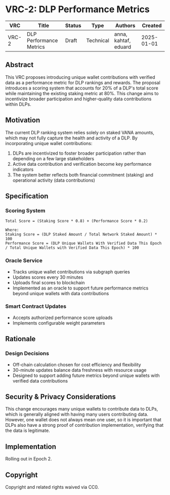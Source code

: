 # VRC-2: DLP Performance Metrics

| VRC   | Title                   | Status | Type      | Authors              | Created    |
|-------|-------------------------|--------|-----------|----------------------|------------|
| VRC-2 | DLP Performance Metrics | Draft  | Technical | anna, kahtaf, eduard | 2025-01-01 |

## Abstract

This VRC proposes introducing unique wallet contributions with verified data as a performance metric for DLP rankings and rewards. The proposal introduces a scoring system that accounts for 20% of a DLP's total score while maintaining the existing staking metric at 80%. This change aims to incentivize broader participation and higher-quality data contributions within DLPs.

## Motivation

The current DLP ranking system relies solely on staked VANA amounts, which may not fully capture the health and activity of a DLP. By incorporating unique wallet contributions:

1. DLPs are incentivized to foster broader participation rather than depending on a few large stakeholders
2. Active data contribution and verification become key performance indicators
3. The system better reflects both financial commitment (staking) and operational activity (data contributions)

## Specification

### Scoring System
```
Total Score = (Staking Score * 0.8) + (Performance Score * 0.2)

Where:
Staking Score = (DLP Staked Amount / Total Network Staked Amount) * 100
Performance Score = (DLP Unique Wallets With Verified Data This Epoch / Total Unique Wallets with Verified Data This Epoch) * 100
```

### Oracle Service
- Tracks unique wallet contributions via subgraph queries
- Updates scores every 30 minutes
- Uploads final scores to blockchain
- Implemented as an oracle to support future performance metrics beyond unique wallets with data contributions

### Smart Contract Updates
- Accepts authorized performance score uploads
- Implements configurable weight parameters

## Rationale

### Design Decisions
- Off-chain calculation chosen for cost efficiency and flexibility
- 30-minute updates balance data freshness with resource usage
- Designed to support adding future metrics beyond unique wallets with verified data contributions

## Security & Privacy Considerations

This change encourages many unique wallets to contribute data to DLPs, which is generally aligned with having many users contributing data. However, one wallet does not always mean one user, so it is important that DLPs also have a strong proof of contribution implementation, verifying that the data is legitimate.

## Implementation

Rolling out in Epoch 2.

## Copyright

Copyright and related rights waived via CC0.